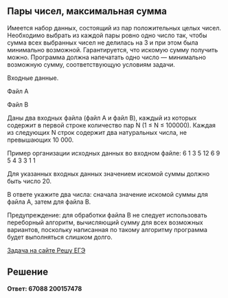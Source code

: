 ## Пары чисел, максимальная сумма

Имеется набор данных, состоящий из пар положительных целых чисел. Необходимо выбрать из каждой пары ровно одно число так, чтобы сумма всех выбранных чисел не делилась на 3 и при этом была минимально возможной. Гарантируется, что искомую сумму получить можно. Программа должна напечатать одно число — минимально возможную сумму, соответствующую условиям задачи.

Входные данные.

Файл A

Файл B

Даны два входных файла (файл A и файл B), каждый из которых содержит в первой строке количество пар N (1 ≤ N ≤ 100000). Каждая из следующих N строк содержит два натуральных числа, не превышающих 10 000.

Пример организации исходных данных во входном файле:
6
1 3
5 12
6 9
5 4
3 3
1 1

Для указанных входных данных значением искомой суммы должно быть число 20.

В ответе укажите два числа: сначала значение искомой суммы для файла А, затем для файла B.

Предупреждение: для обработки файла B не следует использовать переборный алгоритм, вычисляющий сумму для всех возможных вариантов, поскольку написанная по такому алгоритму программа будет выполняться слишком долго.

[Задача на сайте Решу ЕГЭ](https://inf-ege.sdamgia.ru/problem?id=27889)

## Решение

**Ответ: 67088 200157478**
